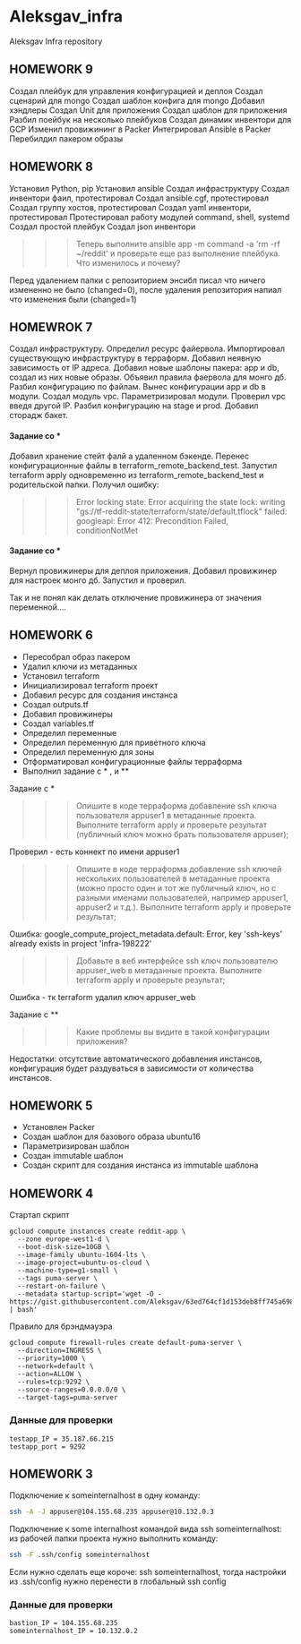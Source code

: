 # Aleksgav_infra
Aleksgav Infra repository

## HOMEWORK 9

Создал плейбук для управления конфигурацией и деплоя
Создал сценарий для mongo
Создал шаблон конфига для mongo
Добавил хэндлеры
Создал Unit для приложения
Создал шаблон для приложения
Разбил поейбук на несколько плейбуков
Создал динамик инвентори для GCP
Изменил провижининг в Packer
Интегрировал Ansible в Packer
Перебилдил пакером образы


## HOMEWORK 8

Установил Python, pip
Установил ansible
Создал инфраструктуру
Создал инвентори фаил, протестировал
Создал ansible.cgf, протестировал
Создал группу хостов, протестировал
Создал yaml инвентори, протестировал
Протестировал работу модулей command, shell, systemd
Создал простой плейбук
Создал json инвентори

>>> Теперь выполните ansible app -m command -a 'rm -rf ~/reddit' и проверьте еще раз выполнение плейбука. Что изменилось и почему?

Перед удалением папки с репозиторием энсибл писал что ничего измененно не было (changed=0), после удаления репозитория напиал что изменения были (changed=1)


## HOMEWROK 7

Создал инфраструктуру.
Определил ресурс файервола.
Импортировал существующую инфраструктуру в терраформ.
Добавил неявную зависимость от IP адреса.
Добавил новые шаблоны пакера: app и db, создал из них новые образы.
Объявил правила фаервола для монго дб.
Разбил конфигурацию по файлам.
Вынес конфигурации app и db в модули.
Создал модуль vpc.
Параметризировал модули.
Проверил vpc введя другой IP.
Разбил конфигурацию на stage и prod.
Добавил сторадж бакет.


#### Задание со *

Добавил хранение стейт фалй а удаленном бэкенде.
Перенес конфигурационные файлы в terraform_remote_backend_test.
Запустил terraform apply одновременно из terraform_remote_backend_test и родительской папки.
Получил ошибку:

>>> Error locking state: Error acquiring the state lock: writing "gs://tf-reddit-state/terraform/state/default.tflock" failed: googleapi: Error 412: Precondition Failed, conditionNotMet


#### Задание со *

Вернул провижинеры для деплоя приложения.
Добавил провижинер для настроек монго дб.
Запустил и проверил.

Так и не понял как делать отключение провижинера от значения переменной....

## HOMEWORK 6

- Пересобрал образ пакером
- Удалил ключи из метаданных
- Установил terraform
- Инициализировал terraform проект
- Добавил ресурс для создания инстанса
- Создал outputs.tf
- Добавил провижинеры
- Создал variables.tf
- Определил переменные
- Определил переменную для приветного ключа
- Определил переменную для зоны
- Отформатировал конфигурационные файлы терраформа
- Выполнил задание с * , и **

Задание с *
>>> Опишите в коде терраформа добавление ssh ключа пользователя appuser1 в метаданные проекта. Выполните terraform apply и проверьте результат (публичный ключ можно брать пользователя appuser);

Проверил - есть коннект по имени appuser1

>>> Опишите в коде терраформа добавление ssh ключей нескольких пользователей в метаданные проекта (можно просто один и тот же публичный ключ, но с разными именами пользователей, например appuser1, appuser2 и т.д.). Выполните terraform apply и проверьте результат;

Ошибка: google_compute_project_metadata.default: Error, key 'ssh-keys' already exists in project 'infra-198222'

>>> Добавьте в веб интерфейсе ssh ключ пользователю appuser_web в метаданные проекта. Выполните terraform apply и проверьте результат;

Ошибка - тк terraform удалил ключ appuser_web

Задание с **

>>> Какие проблемы вы видите в такой конфигурации приложения?

Недостатки: отсутствие автоматического добавления инстансов, конфигурация будет раздуваться в зависимости от количества инстансов.

## HOMEWORK 5

- Установлен Packer
- Создан шаблон для базового образа ubuntu16
- Параметризирован шаблон
- Создан immutable шаблон
- Создан скрипт для создания инстанса из immutable шаблона

## HOMEWORK 4

Стартап скрипт
```
gcloud compute instances create reddit-app \
  --zone europe-west1-d \
  --boot-disk-size=10GB \
  --image-family ubuntu-1604-lts \
  --image-project=ubuntu-os-cloud \
  --machine-type=g1-small \
  --tags puma-server \
  --restart-on-failure \
  --metadata startup-script='wget -O - https://gist.githubusercontent.com/Aleksgav/63ed764cf1d153deb8ff745a69837c6f/raw/2a690a6265378c4168ccbfefed11c4e23e2b3e8a/startup_script.sh | bash'
```

Правило для брэндмауэра
```
gcloud compute firewall-rules create default-puma-server \
  --direction=INGRESS \
  --priority=1000 \
  --network=default \
  --action=ALLOW \
  --rules=tcp:9292 \
  --source-ranges=0.0.0.0/0 \
  --target-tags=puma-server
```

### Данные для проверки

```
testapp_IP = 35.187.66.215
testapp_port = 9292
```


## HOMEWORK 3

Подключение к someinternalhost в одну команду:
```bash
ssh -A -J appuser@104.155.68.235 appuser@10.132.0.3
```

Подключение к some internalhost командой вида ssh someinternalhost:
из рабочей папки проекта нужно выполнить команду:
```bash
ssh -F .ssh/config someinternalhost
```
Если нужно сделать еще короче: ssh someinternalhost, тогда настройки из
.ssh/config нужно перенести в глобальный ssh config

### Данные для проверки

```
bastion_IP = 104.155.68.235
someinternalhost_IP = 10.132.0.2
```
